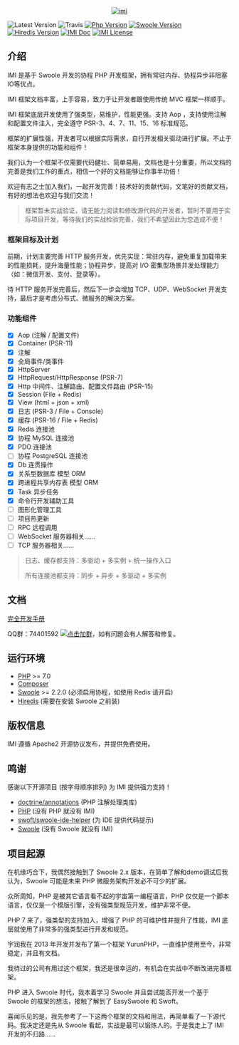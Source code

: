 <p align="center">
    <a href="https://www.imiphp.com" target="_blank">
        <img src="" alt="imi" />
    </a>
</p>

![Latest Version](https://img.shields.io/packagist/v/yurunsoft/imi.svg?style=for-the-badge)
![Travis](https://img.shields.io/travis/USER/REPO.svg?style=for-the-badge)
[![Php Version](https://img.shields.io/badge/php-%3E=7.0-brightgreen.svg?style=for-the-badge)](https://secure.php.net/)
[![Swoole Version](https://img.shields.io/badge/swoole-%3E=2.2.0-brightgreen.svg?style=for-the-badge)](https://github.com/swoole/swoole-src)
[![Hiredis Version](https://img.shields.io/badge/hiredis-%3E=0.1-brightgreen.svg?style=for-the-badge)](https://github.com/redis/hiredis)
[![IMI Doc](https://img.shields.io/badge/docs-passing-green.svg?style=for-the-badge)](https://doc.imiphp.com)
[![IMI License](https://img.shields.io/hexpm/l/plug.svg?style=for-the-badge)](https://github.com/Yurunsoft/imi/blob/master/LICENSE)

## 介绍

IMI 是基于 Swoole 开发的协程 PHP 开发框架，拥有常驻内存、协程异步非阻塞IO等优点。

IMI 框架文档丰富，上手容易，致力于让开发者跟使用传统 MVC 框架一样顺手。

IMI 框架底层开发使用了强类型，易维护，性能更强。支持 Aop ，支持使用注解和配置文件注入，完全遵守 PSR-3、4、7、11、15、16 标准规范。

框架的扩展性强，开发者可以根据实际需求，自行开发相关驱动进行扩展。不止于框架本身提供的功能和组件！

我们认为一个框架不仅需要代码健壮、简单易用，文档也是十分重要，所以文档的完善是我们工作的重点，相信一个好的文档能够让你事半功倍！

欢迎有志之士加入我们，一起开发完善！技术好的贡献代码，文笔好的贡献文档，有好的想法也欢迎与我们交流！

> 框架暂未实战验证，请无能力阅读和修改源代码的开发者，暂时不要用于实际项目开发，等待我们的实战检验完善，我们不希望因此为您造成不便！

### 框架目标及计划

前期，计划主要完善 HTTP 服务开发，优先实现：常驻内存，避免重复加载带来的性能损耗，提升海量性能；协程异步，提高对 I/O 密集型场景并发处理能力（如：微信开发、支付、登录等）。

待 HTTP 服务开发完善后，然后下一步会增加 TCP、UDP、WebSocket 开发支持，最后才是考虑分布式、微服务的解决方案。

### 功能组件

- [x] Aop (注解 / 配置文件)
- [x] Container (PSR-11)
- [x] 注解
- [x] 全局事件/类事件
- [x] HttpServer
- [x] HttpRequest/HttpResponse (PSR-7)
- [x] Http 中间件、注解路由、配置文件路由 (PSR-15)
- [x] Session (File + Redis)
- [x] View (html + json + xml)
- [x] 日志 (PSR-3 / File + Console)
- [x] 缓存 (PSR-16 / File + Redis)
- [x] Redis 连接池
- [x] 协程 MySQL 连接池
- [x] PDO 连接池
- [ ] 协程 PostgreSQL 连接池
- [x] Db 连贯操作
- [x] 关系型数据库 模型 ORM
- [x] 跨进程共享内存表 模型 ORM
- [x] Task 异步任务
- [x] 命令行开发辅助工具
- [ ] 图形化管理工具
- [ ] 项目热更新
- [ ] RPC 远程调用
- [ ] WebSocket 服务器相关……
- [ ] TCP 服务器相关……

> 日志、缓存都支持：多驱动 + 多实例 + 统一操作入口
> 
> 所有连接池都支持：同步 + 异步 + 多驱动 + 多实例

## 文档

[完全开发手册](https://doc.imiphp.com)

QQ群：74401592 [![点击加群](https://pub.idqqimg.com/wpa/images/group.png "点击加群")](https://shang.qq.com/wpa/qunwpa?idkey=e2e6b49e9a648aae5285b3aba155d59107bb66fde02e229e078bd7359cac8ac3)，如有问题会有人解答和修复。

## 运行环境

- [PHP](https://php.net/) >= 7.0
- [Composer](https://getcomposer.org/)
- [Swoole](https://www.swoole.com/) >= 2.2.0 (必须启用协程，如使用 Redis 请开启)
- [Hiredis](https://github.com/redis/hiredis/releases) (需要在安装 Swoole 之前装)

## 版权信息

IMI 遵循 Apache2 开源协议发布，并提供免费使用。

## 鸣谢

感谢以下开源项目 (按字母顺序排列) 为 IMI 提供强力支持！

- [doctrine/annotations](https://github.com/doctrine/annotations) (PHP 注解处理类库)
- [PHP](https://php.net/) (没有 PHP 就没有 IMI)
- [swoft/swoole-ide-helper](https://github.com/swoft-cloud/swoole-ide-helper) (为 IDE 提供代码提示)
- [Swoole](https://www.swoole.com/) (没有 Swoole 就没有 IMI)

## 项目起源

在机缘巧合下，我偶然接触到了 Swoole 2.x 版本，在简单了解和demo调试后我认为，Swoole 可能是未来 PHP 微服务架构开发必不可少的扩展。

众所周知，PHP 是被其它语言看不起的宇宙第一编程语言，PHP 仅仅是一个脚本语言，仅仅是一个模版引擎，没有强类型规范开发，维护非常不便。

PHP 7 来了，强类型的支持加入，增强了 PHP 的可维护性并提升了性能，IMI 底层就使用了非常多的强类型进行开发和规范。

宇润我在 2013 年开发并发布了第一个框架 YurunPHP，一直维护使用至今，非常稳定，并且有文档。

我待过的公司有用过这个框架，我还是很幸运的，有机会在实战中不断改进完善框架。

PHP 进入 Swoole 时代，我本着学习 Swoole 并且尝试能否开发一个基于 Swoole 的框架的想法，接触了解到了 EasySwoole 和 Swoft。

喜闻乐见的是，我先参考了一下这两个框架的文档和用法，再简单看了一下源代码。我决定还是先从 Swoole 看起，实战是最可以锻炼人的。于是我走上了 IMI 开发的不归路……
